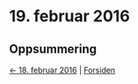 # 19. februar 2016

## Oppsummering

[<- 18. februar 2016](2016-02-18.md)  |  [Forsiden](../../index.md)